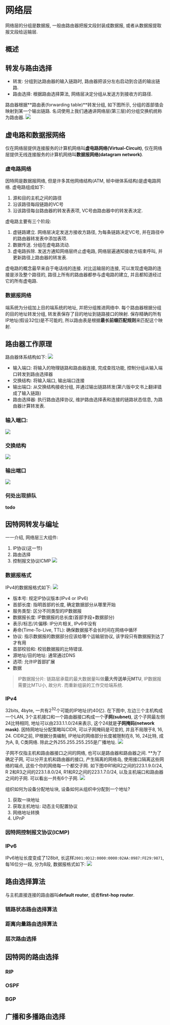 # 网络层
网络层的分组是数据报, 一般由路由器把报文段封装成数据报, 或者从数据报提取报文段给运输层.

## 概述
## 转发与路由选择
- 转发: 分组到达路由器的输入链路时, 路由器把该分左右启动到合适的输出链路.
- 路由选择: 根据路由选择算法, 网络层决定分组从发送方到接收方的路径.

路由器根据**路由表(forwarding table)**转发分组, 如下图所示, 分组的首部值会映射到某一个输出链路. 名词使用上我们通通讲网络层(第三层)的分组交换机统称为路由器.
![](https://github.com/huanruiz/PunchingCS/blob/master/images/cn4_1.png)

## 虚电路和数据报网络
仅在网络层提供连接服务的计算机网络叫**虚电路网络(Virtual-Circuit)**, 仅在网络层提供无线连接服务的计算机网络叫**数据报网络(datagram network)**. 

### 虚电路网络
因特网是数据报网络, 但是许多其他网络结构(ATM, 帧中继体系结构)是虚电路网络. 虚电路组成如下:
1. 源和目的主机之间的路径
2. 沿该路径每段链路的VC号
3. 沿该路径每台路由器的转发表表项, VC号由路由器中的转发表决定.

虚电路主要有三个阶段:
1. 虚链路建立. 网络层决定发送方接收方路径, 为每条链路决定VC号, 并在路径中的路由器转发表中添加表项.
2. 数据传送. 分组在虚电路流动.
3. 虚电路拆除. 发送方通知网络层终止虚电路, 网络层遍通知接收方结束呼叫, 并更新路径上路由器的转发表.

虚电路的概念最早来自于电话线的连接. 对比运输层的连接, 可以发现虚电路的连接是涉及整个路径的, 路径上所有的路由器都参与虚电路的建立, 并且都知道经过它的所有虚电路. 

### 数据报网络
端系统为分组加上目的端系统的地址, 并把分组推进网络中. 每个路由器根据分组的目的地址转发分组, 转发表保存了目的地址到链路接口的映射. 保存精确的所有IP地址(假设32位)是不可能的, 所以路由表是根据**最长前缀匹配规则**来匹配这个映射.

## 路由器工作原理
路由器体系结构如下:
![](https://github.com/huanruiz/PunchingCS/blob/master/images/cn4_2.png)
- 输入端口: 将输入的物理链路和路由器连接, 完成查找功能, 控制分组从输入端口转发到路由选择器
- 交换结构: 将输入端口, 输出端口连接
- 输出端口: 从交换结构接收分组, 并通过输出链路转发(第六版中文书上翻译错成了输入链路)
- 路由选择器: 执行路由选择协议, 维护路由选择表和连接的链路状态信息, 为路由器计算转发表.

### 输入端口:
![](https://github.com/huanruiz/PunchingCS/blob/master/images/cn4_3.png)

### 交换结构
![](https://github.com/huanruiz/PunchingCS/blob/master/images/cn4_4.png)

### 输出端口
![](https://github.com/huanruiz/PunchingCS/blob/master/images/cn4_5.png)

### 何处出现排队
**todo**

## 因特网转发与编址
一一介绍, 网络层三大组件: 
1. IP协议(这一节)
2. 路由选择
3. 控制报文协议ICMP
![](https://github.com/huanruiz/PunchingCS/blob/master/images/cn4_6.png)

### 数据报格式
IPv4的数据报格式如下:
![](https://github.com/huanruiz/PunchingCS/blob/master/images/cn4_7.png)

- 版本号: 规定IP协议版本(IPv4 or IPv6)
- 首部长度: 指明首部的长度, 确定数据部分从哪里开始
- 服务类型: 区分不同类型的IP数据报
- 数据报长度: IP数据报的总长度(首部字段+数据部分)
- 表示/标志/片偏移: IP分片相关, IPv6中没有
- 寿命(Time-To-Live, TTL): 确保数据报不会长时间在网络中循环
- 协议: 指示数据报的数据部分应该给哪个运输层协议, 该字段只有数据报到达了才有用
- 首部校验和: 校验数据报的比特错误.
- 源地址/目的地址: 通常通过DNS
- 选项: 允许IP首部扩展
- 数据

> IP数据报分片: 链路层承载的最大数据量叫做**最大传送单元MTU**, IP数据报需要比MTU小, 故分片. 而重新组装的工作交给端系统.

### IPv4
32bits, 4byte, 一共有$2^{32}$个可能的IP地址(约40亿). 在下图中, 左边三个主机构成一个LAN, 3个主机接口和一个路由器接口构成一个**子网(subnet)**, 这个子网最左侧24比特相同, 地址可以由233.1.1.0/24来表示, 这个24就是**子网掩码(network mask)**. 因特网地址分配策略叫CIDR, 可以子网掩码是可变的, 并且不局限于8, 16, 24. CIDR之前, IP根据分类编制, IP地址的网络部分长度被限制在8, 16, 24比特, 成为A, B, C类网络. 除此之外255.255.255.255是广播地址.
![](https://github.com/huanruiz/PunchingCS/blob/master/images/cn4_8.png)

子网不仅指主机和路由器接口之间的网络, 也可以是路由器和路由器之间. **为了确定子网, 可以分开主机和路由器的接口, 产生隔离的网络岛, 使用接口隔离这些网络的端点, 这些个你的网络每一个都交子网. 如下图中R1和R2之间的223.1.9.0/24, R
2和R3之间的223.1.8.0/24, R1和R2之间的223.1.7.0/24, 以及主机端口和路由器之间的子网. 可以看出一共有6个子网.
![](https://github.com/huanruiz/PunchingCS/blob/master/images/cn4_9.png)

组织如何为设备分配地址块, 设备如何从组织中分配到一个地址?
1. 获取一块地址
2. 获取主机地址: 动态主句配置协议
3. 网络地址转换
4. UPnP

### 因特网控制报文协议(ICMP)

### IPv6
IPv6地址长度变成了128bit, 长这样``2001:0D12:0000:0000:02AA:0987:FE29:9871``, 每16位分一段, 分为8段, 数据报格式如下:
![](https://github.com/huanruiz/PunchingCS/blob/master/images/cn4_10.png)

## 路由选择算法
与主机直接连接的路由器叫**default router**, 或者**first-hop router**.

### 链路状态路由选择算法

### 距离向量路由选择算法

### 层次路由选择

## 因特网的路由选择
### RIP

### OSPF

### BGP

## 广播和多播路由选择
